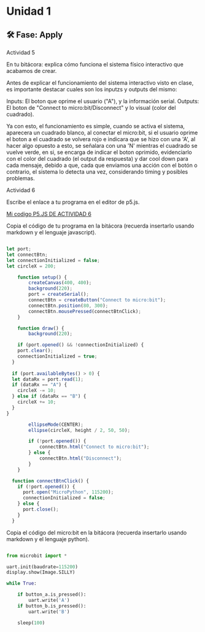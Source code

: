 # Unidad 1

## 🛠 Fase: Apply

Actividad 5

En tu bitácora: explica cómo funciona el sistema físico interactivo que acabamos de crear.

Antes de explicar el funcionamiento del sistema interactivo visto en clase, es importante destacar cuales son los inputzs y outputs del mismo:

Inputs: El boton que oprime el usuario ("A"), y la información serial.
Outputs: El boton de "Connect to micro:bit/Disconnect" y lo visual (color del cuadrado).

Ya con esto, el funcionamiento es simple, cuando se activa el sistema, aparecera un cuadrado blanco, al conectar el micro:bit, si el usuario oprime el boton a
el cuadrado se volvera rojo e indicara que se hizo con una 'A', al hacer algo opuesto a esto, se señalara con una 'N' mientras el cuadrado se vuelve verde,
en si, se encarga de indicar el boton oprimido, evidenciarlo con el color del cuadrado (el output da respuesta) y dar cool down para cada mensaje, debido a que, cada que enviamos 
una acción con el botón o contrario, el sistema lo detecta una vez, considerando timing y posibles problemas.

Actividad 6

Escribe el enlace a tu programa en el editor de p5.js.

[Mi codigo P5.JS DE ACTIVIDAD 6](https://editor.p5js.org/pinwinasio480/sketches/K-A8Z8I7Q)

Copia el código de tu programa en la bitácora (recuerda insertarlo usando markdown y el lenguaje javascript).

```Javascript

let port;
let connectBtn;
let connectionInitialized = false;
let circleX = 200;

    function setup() {
        createCanvas(400, 400);
        background(220);
        port = createSerial();
        connectBtn = createButton("Connect to micro:bit");
        connectBtn.position(80, 300);
        connectBtn.mousePressed(connectBtnClick);
    }

    function draw() {
        background(220);

    if (port.opened() && !connectionInitialized) {
    port.clear();
    connectionInitialized = true;
  }
      
  if (port.availableBytes() > 0) {
  let dataRx = port.read(1);
  if (dataRx == "A") {
    circleX -= 10; 
  } else if (dataRx == "B") {
    circleX += 10; 
  }
}

        ellipseMode(CENTER);
        ellipse(circleX, height / 2, 50, 50);

        if (!port.opened()) {
            connectBtn.html("Connect to micro:bit");
        } else {
            connectBtn.html("Disconnect");
        }
    }

  function connectBtnClick() {
    if (!port.opened()) {
      port.open("MicroPython", 115200);
      connectionInitialized = false;
    } else {
      port.close();
    }
  }
```

Copia el código del micro:bit en la bitácora (recuerda insertarlo usando markdown y el lenguaje python).

```Python

from microbit import *

uart.init(baudrate=115200)
display.show(Image.SILLY)

while True:

    if button_a.is_pressed():
        uart.write('A')
    if button_b.is_pressed():
        uart.write('B')

    sleep(100)
```
      
